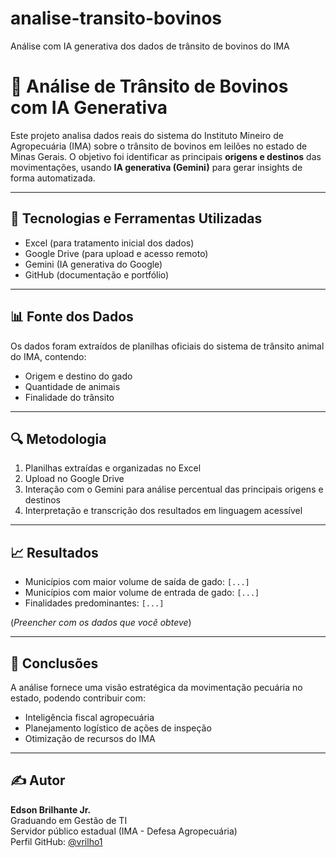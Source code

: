 # analise-transito-bovinos
Análise com IA generativa dos dados de trânsito de bovinos do IMA
# 🐄 Análise de Trânsito de Bovinos com IA Generativa

Este projeto analisa dados reais do sistema do Instituto Mineiro de Agropecuária (IMA) sobre o trânsito de bovinos em leilões no estado de Minas Gerais. O objetivo foi identificar as principais **origens e destinos** das movimentações, usando **IA generativa (Gemini)** para gerar insights de forma automatizada.

---

## 🧠 Tecnologias e Ferramentas Utilizadas

- Excel (para tratamento inicial dos dados)
- Google Drive (para upload e acesso remoto)
- Gemini (IA generativa do Google)
- GitHub (documentação e portfólio)

---

## 📊 Fonte dos Dados

Os dados foram extraídos de planilhas oficiais do sistema de trânsito animal do IMA, contendo:

- Origem e destino do gado
- Quantidade de animais
- Finalidade do trânsito

---

## 🔍 Metodologia

1. Planilhas extraídas e organizadas no Excel
2. Upload no Google Drive
3. Interação com o Gemini para análise percentual das principais origens e destinos
4. Interpretação e transcrição dos resultados em linguagem acessível

---

## 📈 Resultados

- Municípios com maior volume de saída de gado: `[...]`
- Municípios com maior volume de entrada de gado: `[...]`
- Finalidades predominantes: `[...]`

(*Preencher com os dados que você obteve*)

---

## 📌 Conclusões

A análise fornece uma visão estratégica da movimentação pecuária no estado, podendo contribuir com:

- Inteligência fiscal agropecuária
- Planejamento logístico de ações de inspeção
- Otimização de recursos do IMA

---

## ✍️ Autor

**Edson Brilhante Jr.**  
Graduando em Gestão de TI  
Servidor público estadual (IMA - Defesa Agropecuária)  
Perfil GitHub: [@vrilho1](https://github.com/vrilho1)
